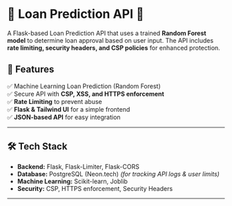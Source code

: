# 🏦 Loan Prediction API 🚀

A Flask-based Loan Prediction API that uses a trained **Random Forest model** to determine loan approval based on user input. The API includes **rate limiting, security headers, and CSP policies** for enhanced protection.

## 📜 Features
✅ Machine Learning Loan Prediction (Random Forest)  
✅ Secure API with **CSP, XSS, and HTTPS enforcement**  
✅ **Rate Limiting** to prevent abuse  
✅ **Flask & Tailwind UI** for a simple frontend  
✅ **JSON-based API** for easy integration  

---

## 🛠 Tech Stack
- **Backend:** Flask, Flask-Limiter, Flask-CORS
- **Database:** PostgreSQL (Neon.tech) *(for tracking API logs & user limits)*
- **Machine Learning:** Scikit-learn, Joblib
- **Security:** CSP, HTTPS enforcement, Security Headers

---


